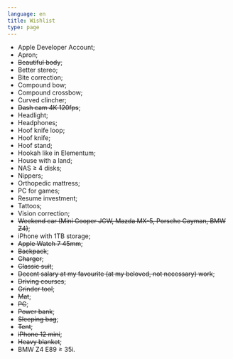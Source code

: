 ```yaml
---
language: en
title: Wishlist
type: page
---
```


- Apple Developer Account;
- Apron;
- ~~Beautiful body~~;
- Better stereo;
- Bite correction;
- Compound bow;
- Compound crossbow;
- Curved clincher;
- ~~Dash cam 4K 120fps~~;
- Headlight;
- Headphones;
- Hoof knife loop;
- Hoof knife;
- Hoof stand;
- Hookah like in Elementum;
- House with a land;
- NAS ≥ 4 disks;
- Nippers;
- Orthopedic mattress;
- PC for games;
- Resume investment;
- Tattoos;
- Vision correction;
- ~~Weekend car (Mini Cooper JCW, Mazda MX-5, Porsche Cayman, BMW Z4)~~;
- iPhone with 1TB storage;
- ~~Apple Watch 7 45mm~~;
- ~~Backpack~~;
- ~~Charger~~;
- ~~Classic suit~~;
- ~~Decent salary at my favourite (at my beloved, not necessary) work~~;
- ~~Driving courses~~;
- ~~Grinder tool~~;
- ~~Mat~~;
- ~~PC~~;
- ~~Power bank~~;
- ~~Sleeping bag~~;
- ~~Tent~~;
- ~~iPhone 12 mini~~;
- ~~Heavy blanket~~;
- BMW Z4 E89 ≥ 35i.
